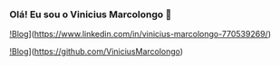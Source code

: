### Olá! Eu sou o Vinicius Marcolongo 👋

[!Blog](https://img.shields.io/badge/LinkedIn-0077B5?style=for-the-badge&logo=linkedin&logoColor=white)](https://www.linkedin.com/in/vinicius-marcolongo-770539269/)

[!Blog](https://img.shields.io/badge/GitHub-100000?style=for-the-badge&logo=github&logoColor=white)](https://github.com/ViniciusMarcolongo)
